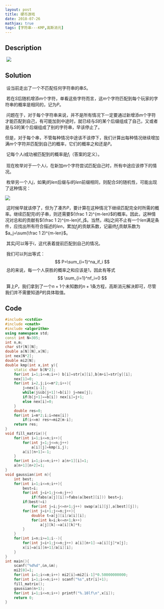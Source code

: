 ```yaml
---
layout: post
title: 硬币游戏
date: 2018-07-26
mathjax: true
tags: [字符串---KMP,高斯消元]
---
```

## Description

​	![](C:\Users\Administrator\Pictures\Blog\硬币游戏.png)
<!-- more -->
## Solution

​	设当前走出了一个不匹配任何字符串的串$S$。

​	若在$S$后随机增添$m$个字符，单看这些字符而言，这$m$个字符匹配到每个玩家的字符串的概率是相同的，记为$P$。

​	问题在于，对于每个字符串来说，并不是所有情况下一定要通过新增添$m$个字符才能匹配到自己，有可能加到中途时，就已经与$S$的某个后缀组成了自己，又或者是与$S$的某个后缀组成了别的字符串，早该停止了。

​	但是，对于每个串，不管每种情况中途该不该停下，我们计算出每种情况继续增加满$m$个字符并匹配到自己的概率，它们的概率之和还是$P$。

​	记每个人$i$成功被匹配到的概率是$f_i$（答案的定义）。

​	现在枚举对于一个人$i$，在新加$m$个字符尝试匹配自己时，所有中途应该停下的情况。

​	枚举另一个人$j$，如果$j$的$len$后缀与$i$的$len$前缀相同，则配合$S$的随机性，可能出现了这种情况：

![](C:\Users\Administrator\Pictures\Blog\硬币游戏1.png)

​	这时候早就该停了，但为了凑齐$P$，要计算在这种情况下继续匹配完全时所需的概率。继续匹配完$i$的子串，则还需要$(\frac 1 2)^{m-len}$的概率。因此，这种情况对总和的贡献有$(\frac 1 2)^{m-len}f_j$。当然，$i$和$j$之间不止有一个$len$满足条件，应找出所有符合描述的$len$，累加$f_j$的贡献系数，记最终$f_j$贡献系数为$a_j=\sum(\frac 1 2)^{m-len}$。

​	其实$j$可以等于$i$，这代表着提前匹配到自己的情况。

​	我们可以列出等式：
$$
P=\sum_{i=1}^na_if_i
$$
​	总的来说，每一个人获胜的概率之和应该是1，因此有等式
$$
\sum_{i=1}^nf_i=0
$$
​	算上$P$，我们拿到了一个$n+1$个未知数的$n+1$条方程，高斯消元解决即可，尽管我们并不需要知道$P$的具体取值。



## Code

```c++
#include <cstdio>
#include <cmath>
#include <algorithm>
using namespace std;
const int N=305;
int n,m;
char str[N][N];
double a[N][N],x[N];
int nex[N*2];
double mi2[N];
double kmp(int x,int y){
	static char b[N*2];
	for(int i=1;i<=m;i++) b[i]=str[x][i],b[m+i]=str[y][i];
	nex[1]=0;	
	for(int i=2,j;i<=m*2;i++){
		j=nex[i-1];
		while(j&&b[j+1]!=b[i]) j=nex[j];
		if(b[j+1]==b[i]) nex[i]=j+1;
		else nex[i]=0;
	}
	double res=0;
	for(int i=m*2;i;i=nex[i])
		if(i<=m) res+=mi2[m-i];
	return res;
}
void fill_matrix(){
	for(int i=1;i<=n;i++){
		for(int j=1;j<=n;j++) 
			a[i][j]=kmp(i,j);
		a[i][n+1]=-1;
	}
	for(int i=1;i<=n;i++) a[n+1][i]=1;
	a[n+1][n+2]=1;
}
void gaussian(int n){
	int best;
	for(int i=1;i<=n;i++){
		best=i;
		for(int j=i+1;j<=n;j++)
			if(fabs(a[j][i])>fabs(a[best][i])) best=j;
		if(best!=i)
			for(int j=i;j<=n+1;j++) swap(a[i][j],a[best][j]);
		for(int j=i+1;j<=n;j++){
			double t=a[j][i]/a[i][i];
			for(int k=i;k<=n+1;k++)
				a[j][k]-=a[i][k]*t;
		}
	}
	for(int i=n;i>=1;i--){
		for(int j=i+1;j<=n;j++) a[i][n+1]-=a[i][j]*x[j];
		x[i]=a[i][n+1]/a[i][i];
	}
}
int main(){
	scanf("%d%d",&n,&m);
	mi2[0]=1;
	for(int i=1;i<=m;i++) mi2[i]=mi2[i-1]*0.50000000000;
	for(int i=1;i<=n;i++) scanf("%s",str[i]+1);
	fill_matrix();
	gaussian(n+1);
	for(int i=1;i<=n;i++) printf("%.10lf\n",x[i]);
	return 0;
}

```

​	

​	
